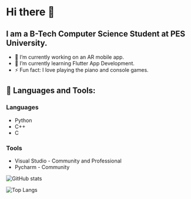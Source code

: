 # Hi there 👋

## I am a B-Tech Computer Science Student at PES University.

- 🔭 I’m currently working on an AR mobile app.
- 🌱 I’m currently learning Flutter App Development.
- ⚡ Fun fact: I love playing the piano and console games.

## 🧰 Languages and Tools:
### Languages
- Python
- C++
- C

### Tools
- Visual Studio - Community and Professional
- Pycharm - Community

![GitHub stats](https://github-readme-stats.vercel.app/api?username=Manab784&show_icons=true&theme=tokyonight)

![Top Langs](https://github-readme-stats.vercel.app/api/top-langs/?username=Manab784&theme=tokyonight)
